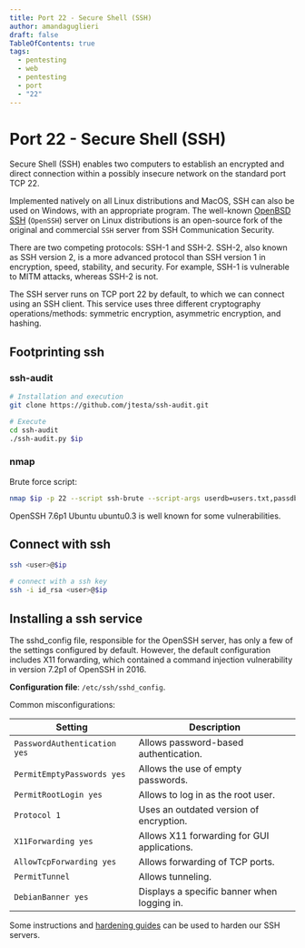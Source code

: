 ```yaml
---
title: Port 22 - Secure Shell (SSH)
author: amandaguglieri
draft: false
TableOfContents: true
tags:
  - pentesting
  - web
  - pentesting
  - port
  - "22"
---
```

# Port 22 - Secure Shell (SSH)

Secure Shell (SSH) enables two computers to establish an encrypted and direct connection within a possibly insecure network on the standard port TCP 22. 

Implemented natively on all Linux distributions and MacOS, SSH can also be used on Windows, with an appropriate program. The well-known [OpenBSD SSH](https://www.openssh.com/) (`OpenSSH`) server on Linux distributions is an open-source fork of the original and commercial `SSH` server from SSH Communication Security.

There are two competing protocols: SSH-1 and SSH-2. SSH-2, also known as SSH version 2, is a more advanced protocol than SSH version 1 in encryption, speed, stability, and security. For example, SSH-1 is vulnerable to MITM attacks, whereas SSH-2 is not.

The SSH server runs on TCP port 22 by default, to which we can connect using an SSH client. This service uses three different cryptography operations/methods: symmetric encryption, asymmetric encryption, and hashing.

## Footprinting ssh

### ssh-audit

```bash
# Installation and execution
git clone https://github.com/jtesta/ssh-audit.git 

# Execute
cd ssh-audit
./ssh-audit.py $ip
```


### nmap

Brute force script: 

```bash
nmap $ip -p 22 --script ssh-brute --script-args userdb=users.txt,passdb=/usr/share/nmap/nselib/data/passwords.lst
```

OpenSSH 7.6p1 Ubuntu ubuntu0.3 is well known for some vulnerabilities.

## Connect with ssh

```bash
ssh <user>@$ip

# connect with a ssh key
ssh -i id_rsa <user>@$ip
```



## Installing a ssh service

The sshd_config file, responsible for the OpenSSH server, has only a few of the settings configured by default. However, the default configuration includes X11 forwarding, which contained a command injection vulnerability in version 7.2p1 of OpenSSH in 2016. 

**Configuration file**: `/etc/ssh/sshd_config`.

Common misconfigurations:

|**Setting**|**Description**|
|---|---|
|`PasswordAuthentication yes`|Allows password-based authentication.|
|`PermitEmptyPasswords yes`|Allows the use of empty passwords.|
|`PermitRootLogin yes`|Allows to log in as the root user.|
|`Protocol 1`|Uses an outdated version of encryption.|
|`X11Forwarding yes`|Allows X11 forwarding for GUI applications.|
|`AllowTcpForwarding yes`|Allows forwarding of TCP ports.|
|`PermitTunnel`|Allows tunneling.|
|`DebianBanner yes`|Displays a specific banner when logging in.|

Some instructions and [hardening guides](https://www.ssh-audit.com/hardening_guides.html) can be used to harden our SSH servers.
